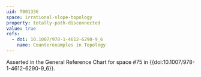 ```yaml
---
uid: T001336
space: irrational-slope-topology
property: totally-path-disconnected
value: true
refs:
  - doi: 10.1007/978-1-4612-6290-9_6
    name: Counterexamples in Topology
---
```

Asserted in the General Reference Chart for space #75 in
{{doi:10.1007/978-1-4612-6290-9_6}}.
